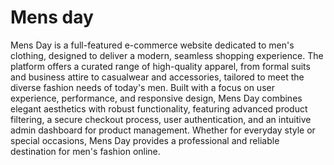 # Mens day
Mens Day is a full-featured e-commerce website dedicated to men's clothing, designed to deliver a modern, seamless shopping experience. The platform offers a curated range of high-quality apparel, from formal suits and business attire to casualwear and accessories, tailored to meet the diverse fashion needs of today's men. Built with a focus on user experience, performance, and responsive design, Mens Day combines elegant aesthetics with robust functionality, featuring advanced product filtering, a secure checkout process, user authentication, and an intuitive admin dashboard for product management. Whether for everyday style or special occasions, Mens Day provides a professional and reliable destination for men's fashion online.
